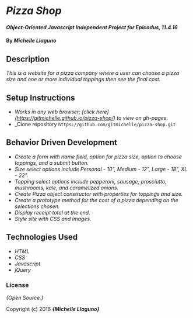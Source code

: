 # _Pizza Shop_

#### _Object-Oriented Javascript Independent Project for Epicodus, 11.4.16_

#### By _**Michelle Llaguno**_

## Description

_This is a website for a pizza company where a user can choose a pizza size and one or more individual toppings then see the final cost._

## Setup Instructions

* _Works in any web browser; [click here] (https://gitmichelle.github.io/pizza-shop/) to view on gh-pages._
* _Clone repository `https://github.com/gitmichelle/pizza-shop.git`

## Behavior Driven Development

* _Create a form with name field, option for pizza size, option to choose toppings, and a submit button._
* _Size select options include Personal - 10", Medium - 12", Large - 18", XL - 22"._
* _Topping select options include pepperoni, sausage, prosciutto, mushrooms, kale, and caramelized onions._
* _Create Pizza object constructor with properties for toppings and size._
* _Create a prototype method for the cost of a pizza depending on the selections chosen._
* _Display receipt total at the end._
* _Style site with CSS and images._

## Technologies Used

* _HTML_
* _CSS_
* _Javascript_
* _jQuery_

### License

*{Open Source.}*

Copyright (c) 2016 **_{Michelle Llaguno}_**
